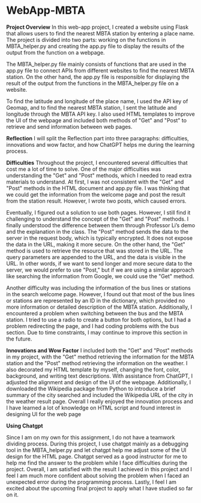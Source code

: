 # WebApp-MBTA
**Project Overview**
In this web-app project, I created a website using Flask that allows users to find the nearest MBTA station by entering a place name. The project is divided into two parts: working on the functions in MBTA_helper.py and creating the app.py file to display the results of the output from the function on a webpage.

The MBTA_helper.py file mainly consists of functions that are used in the app.py file to connect APIs from different websites to find the nearest MBTA station. On the other hand, the app.py file is responsible for displaying the result of the output from the functions in the MBTA_helper.py file on a website.

To find the latitude and longitude of the place name, I used the API key of Geomap, and to find the nearest MBTA station, I sent the latitude and longitude through the MBTA API key. I also used HTML templates to improve the UI of the webpage and included both methods of "Get" and "Post" to retrieve and send information between web pages.

**Reflection**
I will split the Reflection part into three paragraphs: difficulties, innovations and wow factor, and how ChatGPT helps me during the learning process.

**Difficulties**
Throughout the project, I encountered several difficulties that cost me a lot of time to solve. One of the major difficulties was understanding the "Get" and "Post" methods, which I needed to read extra materials to understand. At first, I was not consistent with the "Get" and "Post" methods in the HTML document and app.py file. I was thinking that we could get the information from the welcome page and post the result from the station result. However, I wrote two posts, which caused errors.

Eventually, I figured out a solution to use both pages. However, I still find it challenging to understand the concept of the "Get" and "Post" methods. I finally understood the difference between them through Professor Li’s demo and the explanation in the class. The "Post" method sends the data to the server in the request body, which is typically encrypted. It does not expose the data in the URL, making it more secure. On the other hand, the "Get" method is used to retrieve the resource that was stored in the URL. The query parameters are appended to the URL, and the data is visible in the URL. In other words, if we want to send longer and more secure data to the server, we would prefer to use "Post," but if we are using a similar approach like searching the information from Google, we could use the "Get" method.

Another difficulty was including the information of the bus lines or stations in the search welcome page. However, I found out that most of the bus lines or stations are represented by an ID in the dictionary, which provided no more information or detailed description of the MBTA station. Additionally, I encountered a problem when switching between the bus and the MBTA station. I tried to use a radio to create a button for both options, but I had a problem redirecting the page, and I had coding problems with the bus section. Due to time constraints, I may continue to improve this section in the future.

**Innovations and Wow Factor**
I included both the "Get" and "Post" methods in my project, with the "Get" method retrieving the information for the MBTA station and the "Post" method retrieving the information on the weather. I also decorated my HTML template by myself, changing the font, color, background, and writing text descriptions. With assistance from ChatGPT, I adjusted the alignment and design of the UI of the webpage. Additionally, I downloaded the Wikipedia package from Python to introduce a brief summary of the city searched and included the Wikipedia URL of the city in the weather result page. Overall I really enjoyed the innovation process and I have learned a lot of knowledge on HTML script and found interest in designing UI for the web page

**Using Chatgpt**

Since I am on my own for this assignment, I do not have a teamwork dividing process. During this project, I use chatgpt mainly as a debugging tool in the MBTA_helper.py and let chatgpt help me adjust some of the UI design for the HTML page. Chatgpt served as a good instructor for me to help me find the answer to the problem while I face difficulties during the project. Overall, I am satisfied with the result I achieved in this project and I feel I am much more confident about solving the problem when I faced an unexpected error during the programming process. Lastly, I feel I am excited about the upcoming final project to apply what I have studied so far on it.